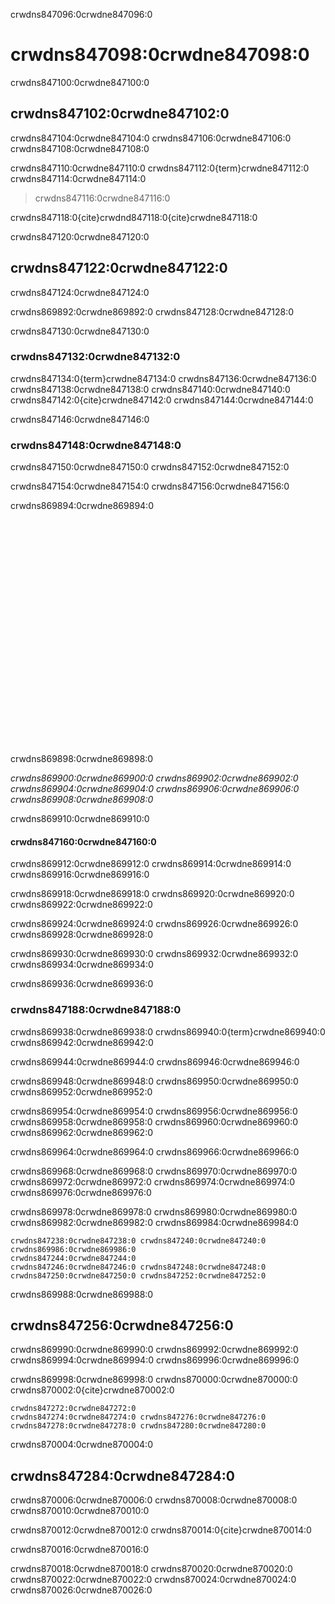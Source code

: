 crwdns847096:0crwdne847096:0
# crwdns847098:0crwdne847098:0

crwdns847100:0crwdne847100:0
## crwdns847102:0crwdne847102:0

crwdns847104:0crwdne847104:0 crwdns847106:0crwdne847106:0 crwdns847108:0crwdne847108:0

crwdns847110:0crwdne847110:0 crwdns847112:0{term}crwdne847112:0 crwdns847114:0crwdne847114:0
> crwdns847116:0crwdne847116:0

crwdns847118:0{cite}crwdnd847118:0{cite}crwdne847118:0

crwdns847120:0crwdne847120:0
## crwdns847122:0crwdne847122:0

crwdns847124:0crwdne847124:0

crwdns869892:0crwdne869892:0 crwdns847128:0crwdne847128:0

crwdns847130:0crwdne847130:0
### crwdns847132:0crwdne847132:0

crwdns847134:0{term}crwdne847134:0 crwdns847136:0crwdne847136:0 crwdns847138:0crwdne847138:0 crwdns847140:0crwdne847140:0 crwdns847142:0{cite}crwdne847142:0 crwdns847144:0crwdne847144:0

crwdns847146:0crwdne847146:0
### crwdns847148:0crwdne847148:0

crwdns847150:0crwdne847150:0 crwdns847152:0crwdne847152:0

crwdns847154:0crwdne847154:0 crwdns847156:0crwdne847156:0

crwdns869894:0crwdne869894:0

<div class="video-container">
  <iframe src="crwdns869896:0crwdne869896:0" width="640" height="360" frameborder="0" allow="autoplay; fullscreen; picture-in-picture" allowfullscreen></iframe>
  <p>crwdns869898:0crwdne869898:0</p>
</div>

*crwdns869900:0crwdne869900:0 crwdns869902:0crwdne869902:0 crwdns869904:0crwdne869904:0 crwdns869906:0crwdne869906:0 crwdns869908:0crwdne869908:0*

crwdns869910:0crwdne869910:0
#### crwdns847160:0crwdne847160:0

crwdns869912:0crwdne869912:0 crwdns869914:0crwdne869914:0 crwdns869916:0crwdne869916:0

crwdns869918:0crwdne869918:0 crwdns869920:0crwdne869920:0 crwdns869922:0crwdne869922:0

crwdns869924:0crwdne869924:0 crwdns869926:0crwdne869926:0 crwdns869928:0crwdne869928:0

crwdns869930:0crwdne869930:0 crwdns869932:0crwdne869932:0 crwdns869934:0crwdne869934:0

crwdns869936:0crwdne869936:0
### crwdns847188:0crwdne847188:0

crwdns869938:0crwdne869938:0 crwdns869940:0{term}crwdne869940:0 crwdns869942:0crwdne869942:0

crwdns869944:0crwdne869944:0 crwdns869946:0crwdne869946:0

crwdns869948:0crwdne869948:0 crwdns869950:0crwdne869950:0 crwdns869952:0crwdne869952:0

crwdns869954:0crwdne869954:0 crwdns869956:0crwdne869956:0 crwdns869958:0crwdne869958:0 crwdns869960:0crwdne869960:0 crwdns869962:0crwdne869962:0

crwdns869964:0crwdne869964:0 crwdns869966:0crwdne869966:0

crwdns869968:0crwdne869968:0 crwdns869970:0crwdne869970:0 crwdns869972:0crwdne869972:0 crwdns869974:0crwdne869974:0 crwdns869976:0crwdne869976:0

crwdns869978:0crwdne869978:0 crwdns869980:0crwdne869980:0 crwdns869982:0crwdne869982:0 crwdns869984:0crwdne869984:0

```{figure} ../../figures/routes-to-OA.jpg
crwdns847238:0crwdne847238:0 crwdns847240:0crwdne847240:0 
crwdns869986:0crwdne869986:0
crwdns847244:0crwdne847244:0
crwdns847246:0crwdne847246:0 crwdns847248:0crwdne847248:0 crwdns847250:0crwdne847250:0 crwdns847252:0crwdne847252:0
```

crwdns869988:0crwdne869988:0
## crwdns847256:0crwdne847256:0

crwdns869990:0crwdne869990:0 crwdns869992:0crwdne869992:0 crwdns869994:0crwdne869994:0 crwdns869996:0crwdne869996:0

crwdns869998:0crwdne869998:0 crwdns870000:0crwdne870000:0 crwdns870002:0{cite}crwdne870002:0

```{figure} ../../figures/share-work-openly.jpg
crwdns847272:0crwdne847272:0
crwdns847274:0crwdne847274:0 crwdns847276:0crwdne847276:0 crwdns847278:0crwdne847278:0 crwdns847280:0crwdne847280:0
```

crwdns870004:0crwdne870004:0
## crwdns847284:0crwdne847284:0

crwdns870006:0crwdne870006:0 crwdns870008:0crwdne870008:0 crwdns870010:0crwdne870010:0

crwdns870012:0crwdne870012:0 crwdns870014:0{cite}crwdne870014:0

crwdns870016:0crwdne870016:0

crwdns870018:0crwdne870018:0 crwdns870020:0crwdne870020:0 crwdns870022:0crwdne870022:0 crwdns870024:0crwdne870024:0 crwdns870026:0crwdne870026:0
